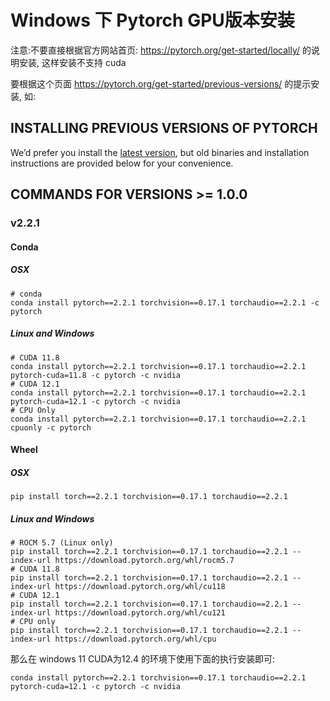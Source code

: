 # Windows 下 Pytorch GPU版本安装



注意:不要直接根据官方网站首页: https://pytorch.org/get-started/locally/ 的说明安装, 这样安装不支持 cuda

要根据这个页面  https://pytorch.org/get-started/previous-versions/ 的提示安装, 如:



## INSTALLING PREVIOUS VERSIONS OF PYTORCH

We’d prefer you install the [latest version](https://pytorch.org/get-started/locally), but old binaries and installation instructions are provided below for your convenience.

## COMMANDS FOR VERSIONS >= 1.0.0

### v2.2.1

#### Conda

##### OSX

```
# conda
conda install pytorch==2.2.1 torchvision==0.17.1 torchaudio==2.2.1 -c pytorch
```

##### Linux and Windows

```
# CUDA 11.8
conda install pytorch==2.2.1 torchvision==0.17.1 torchaudio==2.2.1 pytorch-cuda=11.8 -c pytorch -c nvidia
# CUDA 12.1
conda install pytorch==2.2.1 torchvision==0.17.1 torchaudio==2.2.1 pytorch-cuda=12.1 -c pytorch -c nvidia
# CPU Only
conda install pytorch==2.2.1 torchvision==0.17.1 torchaudio==2.2.1 cpuonly -c pytorch
```

#### Wheel

##### OSX

```
pip install torch==2.2.1 torchvision==0.17.1 torchaudio==2.2.1
```

##### Linux and Windows

```
# ROCM 5.7 (Linux only)
pip install torch==2.2.1 torchvision==0.17.1 torchaudio==2.2.1 --index-url https://download.pytorch.org/whl/rocm5.7
# CUDA 11.8
pip install torch==2.2.1 torchvision==0.17.1 torchaudio==2.2.1 --index-url https://download.pytorch.org/whl/cu118
# CUDA 12.1
pip install torch==2.2.1 torchvision==0.17.1 torchaudio==2.2.1 --index-url https://download.pytorch.org/whl/cu121
# CPU only
pip install torch==2.2.1 torchvision==0.17.1 torchaudio==2.2.1 --index-url https://download.pytorch.org/whl/cpu
```





那么在 windows 11 CUDA为12.4 的环境下使用下面的执行安装即可:

```
conda install pytorch==2.2.1 torchvision==0.17.1 torchaudio==2.2.1 pytorch-cuda=12.1 -c pytorch -c nvidia
```



